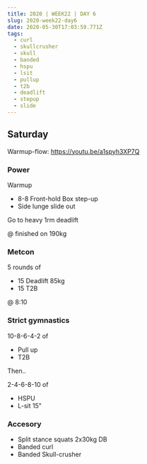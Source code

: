 ```yaml
---
title: 2020 | WEEK22 | DAY 6
slug: 2020-week22-day6
date: 2020-05-30T17:03:59.771Z
tags:
  - curl
  - skullcrusher
  - skull
  - banded
  - hspu
  - lsit
  - pullup
  - t2b
  - deadlift
  - stepup
  - slide
---
```

## **Saturday**

Warmup-flow: <https://youtu.be/a1spyh3XP7Q><!--StartFragment-->

### Power

Warmup

* 8-8 Front-hold Box step-up
* Side lunge slide out

Go to heavy 1rm deadlift

@ finished on 190kg

### Metcon

5 rounds of

* 15 Deadlift 85kg
* 15 T2B

@ 8:10

### Strict gymnastics

10-8-6-4-2 of

* Pull up
* T2B

Then..

2-4-6-8-10 of

* HSPU
* L-sit 15"

### Accesory

* Split stance squats 2x30kg DB
* Banded curl
* Banded Skull-crusher